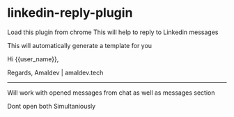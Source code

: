 # linkedin-reply-plugin

Load this plugin from chrome
This will help to reply to Linkedin messages

This will automatically generate a template for you

Hi {{user_name}},


Regards,
Amaldev | amaldev.tech

---

Will work with opened messages from chat as well as messages section

Dont open both Simultaniously